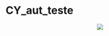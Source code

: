 # CY_aut_teste
<p align="center">   <img alingn="center" src="devfinace.spec.js-compressed.mp4" /></p>
